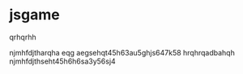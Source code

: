 # jsgame
qrhqrhh

njmhfdjtharqha
eqg
aegsehqt45h63au5ghjs647k58
hrqhrqadbahqh
njmhfdjthseht45h6h6sa3y56sj4
